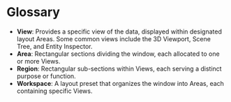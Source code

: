 # Glossary

- **View**: Provides a specific view of the data, displayed within designated layout Areas. Some common views include the 3D Viewport, Scene Tree, and Entity Inspector.
- **Area**: Rectangular sections dividing the window, each allocated to one or more Views.
- **Region**: Rectangular sub-sections within Views, each serving a distinct purpose or function.
- **Workspace**: A layout preset that organizes the window into Areas, each containing specific Views.
